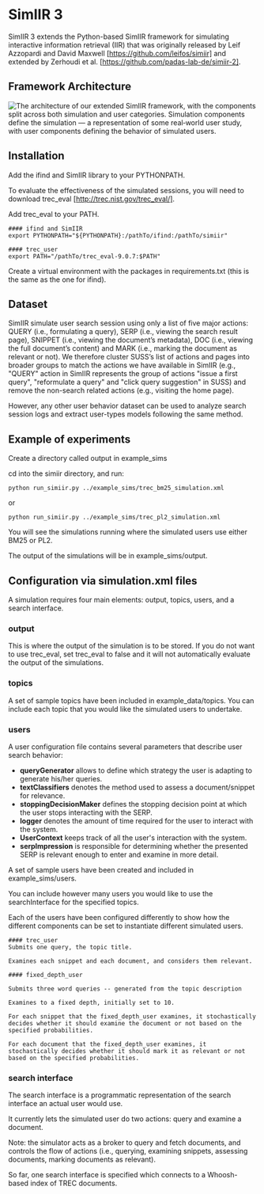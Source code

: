 # SimIIR 3

SimIIR 3 extends the Python-based SimIIR framework for simulating interactive information retrieval (IIR) that was originally released by Leif Azzopardi and David Maxwell [https://github.com/leifos/simiir] and extended by Zerhoudi et al. [https://github.com/padas-lab-de/simiir-2]. 


## Framework Architecture

![The architecture of our extended SimIIR framework, with the components split across both simulation and user categories. Simulation components define the simulation — a representation of some real‐world user study, with user components defining the behavior of simulated users.](https://github.com/padre-lab-eu/extended-simiir/blob/main/simiir2.png)

## Installation

Add the ifind and SimIIR library to your PYTHONPATH.

To evaluate the effectiveness of the simulated sessions, you will need to download trec_eval [http://trec.nist.gov/trec_eval/].

Add trec_eval to your PATH.

    #### ifind and SimIIR
    export PYTHONPATH="${PYTHONPATH}:/pathTo/ifind:/pathTo/simiir"

    #### trec_user
    export PATH="/pathTo/trec_eval-9.0.7:$PATH"

Create a virtual environment with the packages in requirements.txt (this is the same as the one for ifind).

## Dataset

SimIIR simulate user search session using only a list of five major actions: QUERY (i.e., formulating a query), SERP (i.e., viewing the search result page), SNIPPET (i.e., viewing the document’s metadata), DOC (i.e., viewing the full document’s content) and MARK (i.e., marking the document as relevant or not). We therefore cluster SUSS’s list of actions and pages into broader groups to match the actions we have available in SimIIR (e.g., "QUERY"
action in SimIIR represents the group of actions "issue a first query", "reformulate a query" and "click query suggestion" in SUSS) and remove the non-search related actions (e.g., visiting the home page).

However, any other user behavior dataset can be used to analyze search session logs and extract user-types models following the same method.

## Example of experiments

Create a directory called output in example_sims

cd into the simiir directory, and run:

    python run_simiir.py ../example_sims/trec_bm25_simulation.xml

or

    python run_simiir.py ../example_sims/trec_pl2_simulation.xml

You will see the simulations running where the simulated users use either BM25 or PL2.

The output of the simulations will be in example_sims/output.


## Configuration via simulation.xml files

A simulation requires four main elements: output, topics, users, and a search interface.

### output
This is where the output of the simulation is to be stored.
If you do not want to use trec_eval, set trec_eval to false and it will not automatically evaluate the output of the simulations.


### topics
A set of sample topics have been included in example_data/topics.
You can include each topic that you would like the simulated users to undertake.


### users

A user configuration file contains several parameters that describe user search behavior:
* **queryGenerator** allows to define which strategy the user is adapting to generate his/her queries. 
* **textClassifiers** denotes the method used to assess a document/snippet for relevance. 
* **stoppingDecisionMaker** defines the stopping decision point at which the user stops interacting with the SERP. 
* **logger** denotes the amount of time required for the user to interact with the system. 
* **UserContext** keeps track of all the user's interaction with the system. 
* **serpImpression** is responsible for determining whether the presented SERP is relevant enough to enter and examine in more detail.

A set of sample users have been created and included in example_sims/users.

You can include however many users you would like to use the searchInterface for the specified topics.

Each of the users have been configured differently to show how the different components can be set to instantiate different simulated users.

    #### trec_user
    Submits one query, the topic title.

    Examines each snippet and each document, and considers them relevant.

    #### fixed_depth_user

    Submits three word queries -- generated from the topic description

    Examines to a fixed depth, initially set to 10.

    For each snippet that the fixed_depth_user examines, it stochastically decides whether it should examine the document or not based on the specified probabilities.

    For each document that the fixed_depth_user examines, it stochastically decides whether it should mark it as relevant or not based on the specified probabilities.


### search interface
The search interface is a programmatic representation of the search interface an actual user would use.

It currently lets the simulated user do two actions: query and examine a document.

Note: the simulator acts as a broker to query and fetch documents, and controls the flow of actions (i.e., querying, examining snippets, assessing documents, marking documents as relevant).

So far, one search interface is specified which connects to a Whoosh-based index of TREC documents.












